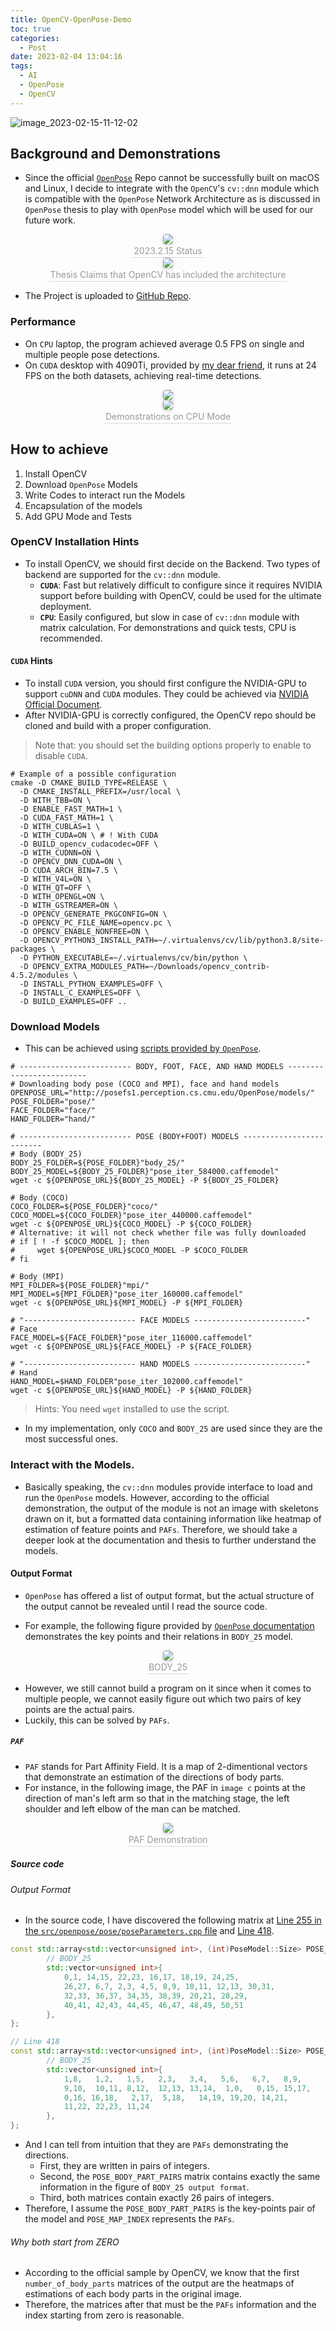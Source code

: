 ```yaml
---
title: OpenCV-OpenPose-Demo
toc: true
categories:
  - Post
date: 2023-02-04 13:04:16
tags:
  - AI
  - OpenPose
  - OpenCV
---
```


![image_2023-02-15-11-12-02](img/image_2023-02-15-11-12-02.png)

## Background and Demonstrations
* Since the official [`OpenPose`](https://github.com/CMU-Perceptual-Computing-Lab/openpose) Repo cannot be successfully built on macOS and Linux, I decide to integrate with the `OpenCV`'s `cv::dnn` module which is compatible with the `OpenPose` Network Architecture as is discussed in `OpenPose` thesis to play with `OpenPose` model which will be used for our future work.

<center>
  <img style="border-radius: 0.3125em;box-shadow: 0 2px 4px 0 rgba(34,36,38,.12),0 2px 10px 0 rgba(34,36,38,.08);"
    src="img/image_2023-02-15-11-12-17.png"><br>
  <div style="color:orange; border-bottom: 1px solid #d9d9d9;display: inline-block;color: #999;padding: 2px;">2023.2.15 Status</div>
</center>

<center>
  <img style="border-radius: 0.3125em;box-shadow: 0 2px 4px 0 rgba(34,36,38,.12),0 2px 10px 0 rgba(34,36,38,.08);"
    src="img/image_2023-02-15-11-10-03.png"><br>
  <div style="color:orange; border-bottom: 1px solid #d9d9d9;display: inline-block;color: #999;padding: 2px;">Thesis Claims that OpenCV has included the architecture</div>
</center>

* The Project is uploaded to [GitHub Repo](https://github.com/ChrisVicky/OpenCV-OpenPose-Demo).

### Performance
* On `CPU` laptop, the program achieved average 0.5 FPS on single and multiple people pose detections.
* On `CUDA` desktop with 4090Ti, provided by [my dear friend](https://space.bilibili.com/291351652/?spm_id_from=333.999.0.0), it runs at 24 FPS on the both datasets, achieving real-time detections.

<center>
  <img style="border-radius: 0.3125em;box-shadow: 0 2px 4px 0 rgba(34,36,38,.12),0 2px 10px 0 rgba(34,36,38,.08);"
    src="img/image_2023-02-15-11-38-51.png"><br>
  <img style="border-radius: 0.3125em;box-shadow: 0 2px 4px 0 rgba(34,36,38,.12),0 2px 10px 0 rgba(34,36,38,.08);"
    src="img/image_2023-02-15-11-39-04.png"><br>
  <div style="color:orange; border-bottom: 1px solid #d9d9d9;display: inline-block;color: #999;padding: 2px;">Demonstrations on CPU Mode</div>
</center>

## How to achieve
1. Install OpenCV
2. Download `OpenPose` Models
3. Write Codes to interact run the Models
4. Encapsulation of the models
5. Add GPU Mode and Tests

### OpenCV Installation Hints

* To install OpenCV, we should first decide on the Backend. Two types of backend are supported for the `cv::dnn` module. 
  * **`CUDA`**: Fast but relatively difficult to configure since it requires NVIDIA support before building with OpenCV, could be used for the ultimate deployment.
  * **`CPU`**: Easily configured, but slow in case of `cv::dnn` module with matrix calculation. For demonstrations and quick tests, CPU is recommended.

#### `CUDA` Hints
* To install `CUDA` version, you should first configure the NVIDIA-GPU to support `cuDNN` and `CUDA` modules. They could be achieved via [NVIDIA Official Document](https://docs.nvidia.com/deeplearning/cudnn/install-guide/index.html).
* After NVIDIA-GPU is correctly configured, the OpenCV repo should be cloned and build with a proper configuration.
> Note that: you should set the building options properly to enable to disable `CUDA`. 

```shell
# Example of a possible configuration
cmake -D CMAKE_BUILD_TYPE=RELEASE \
  -D CMAKE_INSTALL_PREFIX=/usr/local \
  -D WITH_TBB=ON \
  -D ENABLE_FAST_MATH=1 \
  -D CUDA_FAST_MATH=1 \
  -D WITH_CUBLAS=1 \
  -D WITH_CUDA=ON \ # ! With CUDA
  -D BUILD_opencv_cudacodec=OFF \
  -D WITH_CUDNN=ON \
  -D OPENCV_DNN_CUDA=ON \
  -D CUDA_ARCH_BIN=7.5 \
  -D WITH_V4L=ON \
  -D WITH_QT=OFF \
  -D WITH_OPENGL=ON \
  -D WITH_GSTREAMER=ON \
  -D OPENCV_GENERATE_PKGCONFIG=ON \
  -D OPENCV_PC_FILE_NAME=opencv.pc \
  -D OPENCV_ENABLE_NONFREE=ON \
  -D OPENCV_PYTHON3_INSTALL_PATH=~/.virtualenvs/cv/lib/python3.8/site-packages \
  -D PYTHON_EXECUTABLE=~/.virtualenvs/cv/bin/python \
  -D OPENCV_EXTRA_MODULES_PATH=~/Downloads/opencv_contrib-4.5.2/modules \
  -D INSTALL_PYTHON_EXAMPLES=OFF \
  -D INSTALL_C_EXAMPLES=OFF \
  -D BUILD_EXAMPLES=OFF ..
```

### Download Models

* This can be achieved using [scripts provided by `OpenPose`](https://github.com/CMU-Perceptual-Computing-Lab/openpose/blob/master/models/getModels.sh).

```shell
# ------------------------- BODY, FOOT, FACE, AND HAND MODELS -------------------------
# Downloading body pose (COCO and MPI), face and hand models
OPENPOSE_URL="http://posefs1.perception.cs.cmu.edu/OpenPose/models/"
POSE_FOLDER="pose/"
FACE_FOLDER="face/"
HAND_FOLDER="hand/"

# ------------------------- POSE (BODY+FOOT) MODELS -------------------------
# Body (BODY_25)
BODY_25_FOLDER=${POSE_FOLDER}"body_25/"
BODY_25_MODEL=${BODY_25_FOLDER}"pose_iter_584000.caffemodel"
wget -c ${OPENPOSE_URL}${BODY_25_MODEL} -P ${BODY_25_FOLDER}

# Body (COCO)
COCO_FOLDER=${POSE_FOLDER}"coco/"
COCO_MODEL=${COCO_FOLDER}"pose_iter_440000.caffemodel"
wget -c ${OPENPOSE_URL}${COCO_MODEL} -P ${COCO_FOLDER}
# Alternative: it will not check whether file was fully downloaded
# if [ ! -f $COCO_MODEL ]; then
#     wget ${OPENPOSE_URL}$COCO_MODEL -P $COCO_FOLDER
# fi

# Body (MPI)
MPI_FOLDER=${POSE_FOLDER}"mpi/"
MPI_MODEL=${MPI_FOLDER}"pose_iter_160000.caffemodel"
wget -c ${OPENPOSE_URL}${MPI_MODEL} -P ${MPI_FOLDER}

# "------------------------- FACE MODELS -------------------------"
# Face
FACE_MODEL=${FACE_FOLDER}"pose_iter_116000.caffemodel"
wget -c ${OPENPOSE_URL}${FACE_MODEL} -P ${FACE_FOLDER}

# "------------------------- HAND MODELS -------------------------"
# Hand
HAND_MODEL=$HAND_FOLDER"pose_iter_102000.caffemodel"
wget -c ${OPENPOSE_URL}${HAND_MODEL} -P ${HAND_FOLDER}
```
> Hints: You need `wget` installed to use the script.
* In my implementation, only `COCO` and `BODY_25` are used since they are the most successful ones.

### Interact with the Models.

* Basically speaking, the `cv::dnn` modules provide interface to load and run the `OpenPose` models. However, according to the official demonstration, the output of the module is not an image with skeletons drawn on it, but a formatted data containing information like heatmap of estimation of feature points and `PAFs`. Therefore, we should take a deeper look at the documentation and thesis to further understand the models.

#### Output Format

* `OpenPose` has offered a list of output format, but the actual structure of the output cannot be revealed until I read the source code.

* For example, the following figure provided by [`OpenPose` documentation](https://cmu-perceptual-computing-lab.github.io/openpose/web/html/doc/md_doc_02_output.html) demonstrates the key points and their relations in `BODY_25` model.

<center>
  <img style="border-radius: 0.3125em;box-shadow: 0 2px 4px 0 rgba(34,36,38,.12),0 2px 10px 0 rgba(34,36,38,.08);"
    src="img/image_2023-02-15-12-03-12.png"><br>
  <div style="color:orange; border-bottom: 1px solid #d9d9d9;display: inline-block;color: #999;padding: 2px;">BODY_25</div>
</center>

* However, we still cannot build a program on it since when it comes to multiple people, we cannot easily figure out which two pairs of key points are the actual pairs.
* Luckily, this can be solved by `PAFs`. 

##### `PAF`
* `PAF` stands for Part Affinity Field. It is a map of 2-dimentional vectors that demonstrate an estimation of the directions of body parts.
* For instance, in the following image, the PAF in `image c` points at the direction of man's left arm so that in the matching stage, the left shoulder and left elbow of the man can be matched.

<center>
  <img style="border-radius: 0.3125em;box-shadow: 0 2px 4px 0 rgba(34,36,38,.12),0 2px 10px 0 rgba(34,36,38,.08);"
    src="img/image_2023-02-15-12-09-24.png"><br>
  <div style="color:orange; border-bottom: 1px solid #d9d9d9;display: inline-block;color: #999;padding: 2px;">PAF Demonstration</div>
</center>

##### Source code
###### Output Format
* In the source code, I have discovered the following matrix at [Line 255 in the `src/openpose/pose/poseParameters.cpp` file](https://github.com/CMU-Perceptual-Computing-Lab/openpose/blob/master/src/openpose/pose/poseParameters.cpp#L255) and [Line 418](https://github.com/CMU-Perceptual-Computing-Lab/openpose/blob/master/src/openpose/pose/poseParameters.cpp#L418).
```c++
const std::array<std::vector<unsigned int>, (int)PoseModel::Size> POSE_MAP_INDEX{
        // BODY_25
        std::vector<unsigned int>{
            0,1, 14,15, 22,23, 16,17, 18,19, 24,25, 
            26,27, 6,7, 2,3, 4,5, 8,9, 10,11, 12,13, 30,31, 
            32,33, 36,37, 34,35, 38,39, 20,21, 28,29, 
            40,41, 42,43, 44,45, 46,47, 48,49, 50,51
        },
};

// Line 418
const std::array<std::vector<unsigned int>, (int)PoseModel::Size> POSE_BODY_PART_PAIRS{
        // BODY_25
        std::vector<unsigned int>{
            1,8,   1,2,   1,5,   2,3,   3,4,   5,6,   6,7,   8,9,   
            9,10,  10,11, 8,12,  12,13, 13,14,  1,0,   0,15, 15,17, 
            0,16, 16,18,   2,17,  5,18,   14,19, 19,20, 14,21, 
            11,22, 22,23, 11,24
        },
};
```
* And I can tell from intuition that they are `PAFs` demonstrating the directions.
  * First, they are written in pairs of integers.
  * Second, the `POSE_BODY_PART_PAIRS` matrix contains exactly the same information in the figure of `BODY_25 output format`.
  * Third, both matrices contain exactly 26 pairs of integers.
* Therefore, I assume the `POSE_BODY_PART_PAIRS` is the key-points pair of the model and `POSE_MAP_INDEX` represents the `PAFs`.

###### Why both start from ZERO
* According to the official sample by OpenCV, we know that the first `number_of_body_parts` matrices of the output are the heatmaps of estimations of each body parts in the original image.
* Therefore, the matrices after that must be the `PAFs` information and the index starting from zero is reasonable.


